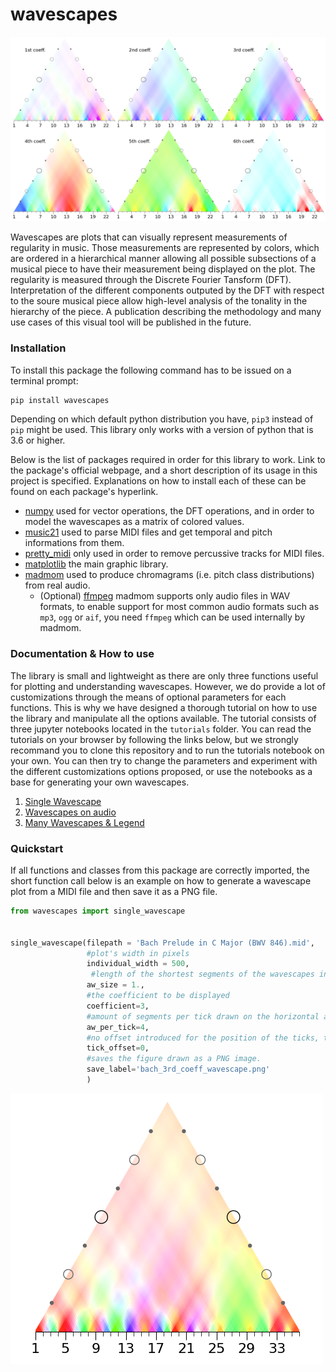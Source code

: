 # wavescapes

![Image showing all six wavescapes produced from Chopin's Prelude in A Minor](img/chopin_prelude_all_coeffs.png?raw=true "Chopin's Prelude in A Minor, visualized by wavescapes")


Wavescapes are plots that can visually represent measurements of regularity in music. Those measurements are represented by colors, which are ordered in a hierarchical manner allowing all possible subsections of a musical piece to have their measurement being displayed on the plot. The regularity is measured through the Discrete Fourier Tansform (DFT). Interpretation of the different components outputed by the DFT with respect to the soure musical piece allow high-level analysis of the tonality in the hierarchy of the piece. A publication describing the methodology and many use cases of this visual tool will be published in the future.


### Installation

To install this package the following command has to be issued on a terminal prompt:

```bash
pip install wavescapes
```

Depending on which default python distribution you have, `pip3` instead of `pip` might be used. This library only works with a version of python that is 3.6 or higher.

Below is the list of packages required in order for this library to work. Link to the package's official webpage, and a short description of its usage in this project is specified. Explanations on how to install each of these can be found on each package's hyperlink.

* [numpy](https://numpy.org/) used for vector operations, the DFT operations, and in order to model the wavescapes as a matrix of colored values. 
* [music21](https://web.mit.edu/music21/) used to parse MIDI files and get temporal and pitch informations from them.
* [pretty_midi](https://github.com/craffel/pretty-midi) only used in order to remove percussive tracks for MIDI files.
* [matplotlib](https://matplotlib.org/) the main graphic library. 
* [madmom](https://github.com/CPJKU/madmom) used to produce chromagrams (i.e. pitch class distributions) from real audio.
	* (Optional) [ffmpeg](https://ffmpeg.org/) madmom supports only audio files in WAV formats, to enable support for most common audio formats such as `mp3`, `ogg` or `aif`, you need `ffmpeg` which can be used internally by madmom.


### Documentation & How to use

The library is small and lightweight as there are only three functions useful for plotting and understanding wavescapes. However, we do provide a lot of customizations through the means of optional parameters for each functions. This is why we have designed a thorough tutorial on how to use the library and manipulate all the options available. The tutorial consists of three jupyter notebooks located in the `tutorials` folder. You can read the tutorials on your browser by following the links below, but we strongly recommand you to clone this repository and to run the tutorials notebook on your own. You can then try to change the parameters and experiment with the different customizations options proposed, or use the notebooks as a base for generating your own wavescapes.

1. [Single Wavescape](https://nbviewer.jupyter.org/github/DCMLab/wavescapes/blob/production/tutorials/1.Single%20Wavescape.ipynb)
2. [Wavescapes on audio](https://nbviewer.jupyter.org/github/DCMLab/wavescapes/blob/production/tutorials/2.%20Wavescapes%20on%20audio.ipynb)
3. [Many Wavescapes & Legend](https://nbviewer.jupyter.org/github/DCMLab/wavescapes/blob/production/tutorials/3.%20Many%20Wavescapes%20%26%20Legend.ipynb)

### Quickstart
If all functions and classes from this package are correctly imported, the short function call below is an example on how to generate a wavescape plot from a MIDI file and then save it as a PNG file.

```python
from wavescapes import single_wavescape


single_wavescape(filepath = 'Bach Prelude in C Major (BWV 846).mid',
				 #plot's width in pixels
				 individual_width = 500,
				  #length of the shortest segments of the wavescapes in terms of quarter note
				 aw_size = 1.,
				 #the coefficient to be displayed
				 coefficient=3,
				 #amount of segments per tick drawn on the horizontal axis
				 aw_per_tick=4,
				 #no offset introduced for the position of the ticks, the value 0 also indicates the tick numbers have to start at 1 and not 0.
				 tick_offset=0,
				 #saves the figure drawn as a PNG image.
				 save_label='bach_3rd_coeff_wavescape.png'
				 )
```

![Image showing the result of the code snippet above](img/bach_3rd_coeff_wavescape.png?raw=true)